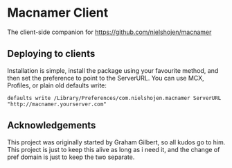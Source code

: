 # Macnamer Client

The client-side companion for https://github.com/nielshojen/macnamer

## Deploying to clients
Installation is simple, install the package using your favourite method, and then set the preference to point to the ServerURL. You can use MCX, Profiles, or 
plain old defaults write:

	defaults write /Library/Preferences/com.nielshojen.macnamer ServerURL "http://macnamer.yourserver.com"

## Acknowledgements
This project was originally started by Graham Gilbert, so all kudos go to him. This project is just to keep this alive as long as i need it, and the change of pref domain is just to keep the two separate.
